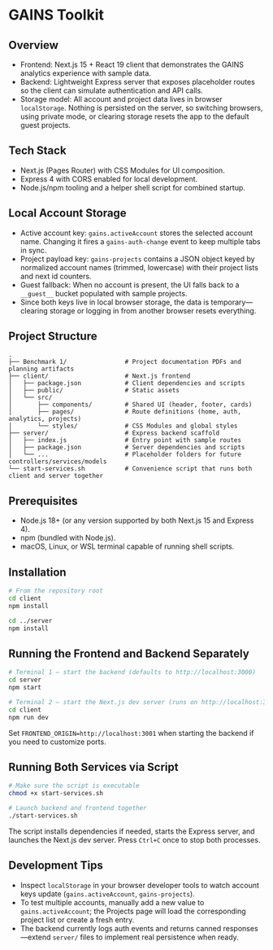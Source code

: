# GAINS Toolkit

## Overview
- Frontend: Next.js 15 + React 19 client that demonstrates the GAINS analytics experience with sample data.
- Backend: Lightweight Express server that exposes placeholder routes so the client can simulate authentication and API calls.
- Storage model: All account and project data lives in browser `localStorage`. Nothing is persisted on the server, so switching browsers, using private mode, or clearing storage resets the app to the default guest projects.

## Tech Stack
- Next.js (Pages Router) with CSS Modules for UI composition.
- Express 4 with CORS enabled for local development.
- Node.js/npm tooling and a helper shell script for combined startup.

## Local Account Storage
- Active account key: `gains.activeAccount` stores the selected account name. Changing it fires a `gains-auth-change` event to keep multiple tabs in sync.
- Project payload key: `gains-projects` contains a JSON object keyed by normalized account names (trimmed, lowercase) with their project lists and next id counters.
- Guest fallback: When no account is present, the UI falls back to a `__guest__` bucket populated with sample projects.
- Since both keys live in local browser storage, the data is temporary—clearing storage or logging in from another browser resets everything.

## Project Structure
```
.
├── Benchmark 1/                # Project documentation PDFs and planning artifacts
├── client/                     # Next.js frontend
│   ├── package.json            # Client dependencies and scripts
│   ├── public/                 # Static assets
│   └── src/
│       ├── components/         # Shared UI (header, footer, cards)
│       ├── pages/              # Route definitions (home, auth, analytics, projects)
│       └── styles/             # CSS Modules and global styles
├── server/                     # Express backend scaffold
│   ├── index.js                # Entry point with sample routes
│   ├── package.json            # Server dependencies and scripts
│   └── ...                     # Placeholder folders for future controllers/services/models
└── start-services.sh           # Convenience script that runs both client and server together
```

## Prerequisites
- Node.js 18+ (or any version supported by both Next.js 15 and Express 4).
- npm (bundled with Node.js).
- macOS, Linux, or WSL terminal capable of running shell scripts.

## Installation
```bash
# From the repository root
cd client
npm install

cd ../server
npm install
```

## Running the Frontend and Backend Separately
```bash
# Terminal 1 – start the backend (defaults to http://localhost:3000)
cd server
npm start

# Terminal 2 – start the Next.js dev server (runs on http://localhost:3001)
cd client
npm run dev
```
Set `FRONTEND_ORIGIN=http://localhost:3001` when starting the backend if you need to customize ports.

## Running Both Services via Script
```bash
# Make sure the script is executable
chmod +x start-services.sh

# Launch backend and frontend together
./start-services.sh
```
The script installs dependencies if needed, starts the Express server, and launches the Next.js dev server. Press `Ctrl+C` once to stop both processes.

## Development Tips
- Inspect `localStorage` in your browser developer tools to watch account keys update (`gains.activeAccount`, `gains-projects`).
- To test multiple accounts, manually add a new value to `gains.activeAccount`; the Projects page will load the corresponding project list or create a fresh entry.
- The backend currently logs auth events and returns canned responses—extend `server/` files to implement real persistence when ready.
